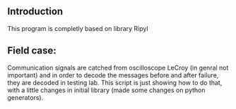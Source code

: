 ## Introduction
This program is completly based on library Ripyl

## Field case:
Communication signals are catched from oscilloscope LeCroy (in genral not important) and in order to decode the messages before and after failure, they are decoded in testing lab.
This script is just showing how to do that, with a little changes in initial library (made some changes on python generators).
